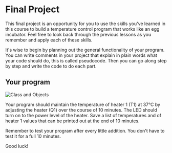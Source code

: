 # Final Project

This final project is an opportunity for you to use the skills you've learned in this course to build a temperature control program that works like an egg incubator. Feel free to look back through the previous lessons as you remember and apply each of these skills.

It's wise to begin by planning out the general functionality of your program. You can write comments in your project that explain in plain words what your code should do, this is called pseudocode. Then you can go along step by step and write the code to do each part.

## Your program

<img src="https://camo.githubusercontent.com/6068fc2cc07cddd90ba1501d57b4c9b683f1f119/68747470733a2f2f61706d6f6e69746f722e636f6d2f6368653236332f75706c6f6164732f426567696e5f507974686f6e2f68617463682e706e67" alt="Class and Objects"  />

Your program should maintain the temperature of heater 1 (T1) at 37°C by adjusting the heater (Q1) over the course of 10 minutes. The LED should turn on to the power level of the heater. Save a list of temperatures and of heater 1 values that can be printed out at the end of 10 minutes.

Remember to test your program after every little addition. You don't have to test it for a full 10 minutes.

Good luck!
